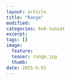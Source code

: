 ```yaml
---
layout: article
title: "Range"
modified:
categories: 6x6-sunset
excerpt:
tags: []
image:
  feature:
  teaser: range.jpg
  thumb:
date: 2015-5-01
---
```


